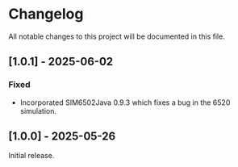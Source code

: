 # Changelog

All notable changes to this project will be documented in this file.

<!--
The format is based on [Keep a Changelog](https://keepachangelog.com/en/1.0.0/), and this project adheres to [Semantic Versioning](https://semver.org/spec/v2.0.0.html).
-->

## [1.0.1] - 2025-06-02

### Fixed

- Incorporated SIM6502Java 0.9.3 which fixes a bug in the 6520 simulation. 

## [1.0.0] - 2025-05-26

Initial release.

<!--
Replace [1.0.0] and YYYY-MM-DD with your version and release date.
Add new versions above this line.

## [unreleased]

### Added

### Changed

### Deprecated

### Removed

### Fixed

-->
